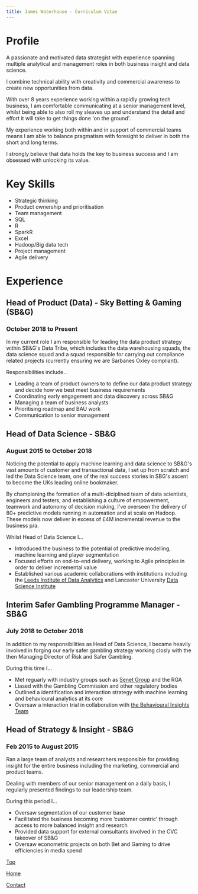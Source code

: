 ```yaml
---
title: James Waterhouse - Curriculum Vitae 
---
```


# Profile
A passionate and motivated data strategist with experience spanning multiple analytical and management roles in both business insight and data science.

I combine technical ability with creativity and commercial awareness to create new opportunities from data.  

With over 8 years experience working within a rapidly growing tech business, I am comfortable communicating at a senior management level, whilst being able to also roll my sleaves up and understand the detail and effort it will take to get things done 'on the ground'.

My experience working both within and in support of commercial teams means I am able to balance pragmatism with foresight to deliver in both the short and long terms.

I strongly believe that data holds the key to business success and I am obsessed with unlocking its value.

# Key Skills
* Strategic thinking
* Product ownership and prioritisation
* Team management
* SQL
* R
* SparkR
* Excel
* Hadoop/Big data tech
* Project management
* Agile delivery

# Experience
## Head of Product (Data) - Sky Betting & Gaming (SB&G)
### October 2018 to Present
In my current role I am responsible for leading the data product strategy within SB&G's Data Tribe, which includes the data warehousing squads, the data science squad and a squad responsible for carrying out compliance related projects (currently ensuring we are Sarbanes Oxley compliant).

Responsibilities include...
* Leading a team of product owners to to define our data product strategy and decide how we best meet business requirements
* Coordinating early engagement and data discovery across SB&G
* Managing a team of business analysts
* Prioritising roadmap and BAU work
* Communication to senior management

## Head of Data Science - SB&G
### August 2015 to October 2018
Noticing the potential to apply machine learning and data science to SB&G's vast amounts of customer and transactional data, I set up from scratch and led the Data Science team, one of the real success stories in SBG's ascent to become the UKs leading online bookmaker.

By championing the formation of a multi-diciplined team of data scientists, engineers and testers, and establishing a culture of empowerment, teamwork and autonomy of decision making, I've overseen the delivery of 80+ predictive models running in automation and at scale on Hadoop.  These models now deliver in excess of £4M incremental revenue to the business p/a.

Whilst Head of Data Science I...
* Introduced the business to the potential of predictive modelling, machine learning and player segmentation
* Focused efforts on end-to-end delivery, working to Agile principles in order to deliver incremental value
* Established various academic collaborations with institutions including the [Leeds Institute of Data Analytics](https://lida.leeds.ac.uk/) and Lancaster University [Data Science Institute](https://www.lancaster.ac.uk/dsi/)

## Interim Safer Gambling Programme Manager - SB&G
### July 2018 to October 2018
In addition to my responsibilities as Head of Data Science, I became heavily involved in forging our early safer gambling strategy working closly with the then Managing Director of Risk and Safer Gambling.

During this time I...
* Met reguarly with industry groups such as [Senet Group](https://senetgroup.org.uk/) and the RGA
* Liased with the Gambling Commission and other regulatory bodies
* Outlined a identification and interaction strategy with machine learning and behavioural analytics at its core
* Oversaw a interaction trial in collaboration with [the Behavioural Insights Team](https://www.bi.team/)

## Head of Strategy & Insight - SB&G
### Feb 2015 to August 2015
Ran a  large  team  of analysts  and  researchers responsible for  providing insight for the entire business including the marketing, commercial and product teams.  

Dealing with members of our senior management on a daily basis, I regularly presented findings to our leadership team.  

During this period I...
* Oversaw segmentation of our customer base
* Facilitated the business becoming more ‘customer centric’ through access to more balanced insight and research
* Provided data support for external consultants involved in the CVC takeover of SB&G
* Oversaw econometric projects on both Bet and Gaming to drive efficiencies in media spend

[Top](#profile)

[Home](https://www.jameswaterhouse.net/)

[Contact](mailto:jatwaterhouse@gmail.com)
